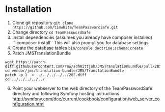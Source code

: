 # Installation

 1. Clone git repository ```git clone https://github.com/timwhite/TeamPasswordSafe.git```
 2. Change directory ```cd TeamPasswordSafe```
 3. Install dependencies (assumes you already have composer installed) ```composer install``
    This will also prompt you for database settings
 4. Create the database tables ```bin/console doctrine:schema:create```
 5. Patch JMSTranslationBundle
   ```
   wget https://patch-diff.githubusercontent.com/raw/schmittjoh/JMSTranslationBundle/pull/285.diff
   cd vendor/jms/translation-bundle/JMS/TranslationBundle
   patch -p 1  < ../../../../../285.diff
   cd ../../../../../
   ```
 6. Point your webserver to the web directory of the TeamPasswordSafe directory and following Symfony hosting instructions <http://symfony.com/doc/current/cookbook/configuration/web_server_configuration.html>

